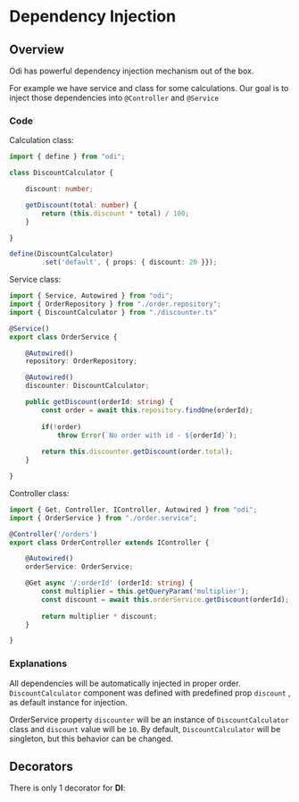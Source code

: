 # Dependency Injection

## Overview

Odi has powerful dependency injection mechanism out of the box. 

For example we have service and class for some calculations. Our goal is to inject those dependencies into `@Controller`  and `@Service`

### Code

Calculation class:

```typescript
import { define } from "odi";

class DiscountCalculator {

    discount: number;

    getDiscount(total: number) {
        return (this.discount * total) / 100;
    }

}

define(DiscountCalculator)
        .set('default', { props: { discount: 20 }});
```

Service class:

```typescript
import { Service, Autowired } from "odi";
import { OrderRepository } from "./order.repository";
import { DiscountCalculator } from "./discounter.ts"

@Service()
export class OrderService {

    @Autowired()
    repository: OrderRepository;

    @Autowired()
    discounter: DiscountCalculator;

    public getDiscount(orderId: string) {
        const order = await this.repository.findOne(orderId);
        
        if(!order)
            throw Error(`No order with id - ${orderId}`);
            
        return this.discounter.getDiscount(order.total);
    }

}
```

Controller class:

```typescript
import { Get, Controller, IController, Autowired } from "odi";
import { OrderService } from "./order.service";

@Controller('/orders')
export class OrderController extends IController {

    @Autowired()
    orderService: OrderService;

    @Get async '/:orderId' (orderId: string) {
        const multiplier = this.getQueryParam('multiplier');
        const discount = await this.orderService.getDiscount(orderId);
        
        return multiplier * discount;
    }

}
```

### Explanations

All dependencies will be automatically injected in proper order. `DiscountCalculator` component was defined with predefined prop `discount` , as default instance for injection. 

OrderService property `discounter` will be an instance of `DiscountCalculator` class and `discount` value will be `10`. By default, `DiscountCalculator` will be singleton, but this behavior can be changed.

## Decorators

There is only 1 decorator for **DI**:



